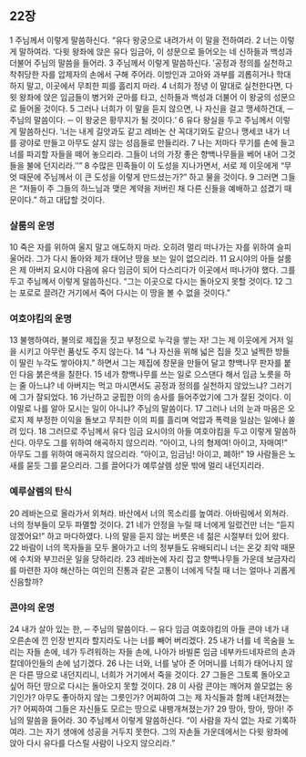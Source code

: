 ## 22장
1 주님께서 이렇게 말씀하신다. “유다 왕궁으로 내려가서 이 말을 전하여라.
2 너는 이렇게 말하여라. ‘다윗 왕좌에 앉은 유다 임금아, 이 성문으로 들어오는 네 신하들과 백성과 더불어 주님의 말씀을 들어라.
3 주님께서 이렇게 말씀하신다. ′공정과 정의를 실천하고 착취당한 자를 압제자의 손에서 구해 주어라. 이방인과 고아와 과부를 괴롭히거나 학대하지 말고, 이곳에서 무죄한 피를 흘리지 마라.
4 너희가 정녕 이 말대로 실천한다면, 다윗 왕좌에 앉은 임금들이 병거와 군마를 타고, 신하들과 백성과 더불어 이 왕궁의 성문으로 들어올 것이다.
5 그러나 너희가 이 말을 듣지 않으면, 나 자신을 걸고 맹세하건대, ─ 주님의 말씀이다. ─ 이 왕궁은 황무지가 될 것이다.′
6 유다 왕실을 두고 주님께서 이렇게 말씀하신다. ′너는 내게 길앗과도 같고 레바논 산 꼭대기와도 같으나 맹세코 내가 너를 광야로 만들고 아무도 살지 않는 성읍들로 만들리라.
7 나는 저마다 무기를 손에 들고 너를 파괴할 자들을 떼어 놓으리라. 그들이 너의 가장 좋은 향백나무들을 베어 내어 그것들을 불에 던지리라.′’”
8 수많은 민족들이 이 도성을 지나가면서, 서로 제 이웃에게 “무엇 때문에 주님께서 이 큰 도성을 이렇게 만드셨는가?” 하고 물을 것이다.
9 그러면 그들은 “저들이 주 그들의 하느님과 맺은 계약을 저버린 채 다른 신들을 예배하고 섬겼기 때문이다.” 하고 대답할 것이다.
### 살룸의 운명
10 죽은 자를 위하여 울지 말고 애도하지 마라. 오히려 멀리 떠나가는 자를 위하여 슬피 울어라. 그가 다시 돌아와 제가 태어난 땅을 보는 일이 없으리라.
11 요시야의 아들 살룸은 제 아버지 요시야 다음에 유다 임금이 되어 다스리다가 이곳에서 떠나가야 했다. 그를 두고 주님께서 이렇게 말씀하신다. “그는 이곳으로 다시는 돌아오지 못할 것이다.
12 그는 포로로 끌려간 거기에서 죽어 다시는 이 땅을 볼 수 없을 것이다.”
### 여호야킴의 운명
13 불행하여라, 불의로 제집을 짓고 부정으로 누각을 쌓는 자! 그는 제 이웃에게 거저 일을 시키고 아무런 품삯도 주지 않는다.
14 “나 자신을 위해 넓은 집을 짓고 널찍한 방들이 딸린 누각도 쌓아야지.” 하면서 그는 제집에 창문을 만들어 달고 향백나무 판자를 붙인 다음 붉은색을 칠한다.
15 네가 향백나무를 쓰는 일로 으스댄다 해서 임금 노릇을 하는 줄 아느냐? 네 아버지는 먹고 마시면서도 공정과 정의를 실천하지 않았느냐? 그러기에 그가 잘되었다.
16 가난하고 궁핍한 이의 송사를 들어주었기에 그가 잘된 것이다. 이야말로 나를 알아 모시는 일이 아니냐? 주님의 말씀이다.
17 그러나 너의 눈과 마음은 오로지 제 부정한 이익을 돌보고 무죄한 이의 피를 흘리며 억압과 폭력을 일삼는 일에나 쏠려 있다.
18 그러므로 주님께서 유다 임금 요시야의 아들 여호야킴을 두고 이렇게 말씀하신다. 아무도 그를 위하여 애곡하지 않으리라. “아이고, 나의 형제여! 아이고, 자매여!” 아무도 그를 위하여 애곡하지 않으리라. “아이고, 임금님! 아이고, 폐하!”
19 사람들은 노새를 묻듯 그를 묻으리라. 그를 끌어다가 예루살렘 성문 밖에 멀리 내던지리라.
### 예루살렘의 탄식
20 레바논으로 올라가서 외쳐라. 바산에서 너의 목소리를 높여라. 아바림에서 외쳐라. 너의 정부들이 모두 파멸할 것이다.
21 네가 안정을 누릴 때 너에게 일렀건만 너는 “듣지 않겠어요!” 하고 마다하였다. 나의 말을 듣지 않는 버릇은 네 젊은 시절부터 있어 왔다.
22 바람이 너의 목자들을 모두 몰아가고 너의 정부들도 유배되리니 너는 온갖 죄악 때문에 수치와 부끄러운 일을 당하리라.
23 레바논에 자리 잡고 향백나무들 가운데 보금자리를 마련한 자야 해산하는 여인의 진통과 같은 고통이 너에게 닥칠 때 너는 얼마나 괴롭게 신음할까?
### 콘야의 운명
24 내가 살아 있는 한, ─ 주님의 말씀이다. ─ 유다 임금 여호야킴의 아들 콘야 네가 내 오른손에 낀 인장 반지라 할지라도 나는 너를 빼어 버리겠다.
25 내가 너를 네 목숨을 노리는 자들 손에, 네가 두려워하는 자들 손에, 나아가 바빌론 임금 네부카드네자르의 손과 칼데아인들의 손에 넘기겠다.
26 나는 너와, 너를 낳아 준 어머니를 너희가 태어나지 않은 다른 땅으로 내던지리니, 너희가 거기에서 죽을 것이다.
27 그들은 그토록 돌아오고 싶어 하던 땅으로 다시는 돌아오지 못할 것이다.
28 이 사람 콘야는 깨어져 쓸모없는 옹기인가? 아무도 좋아하지 않는 그릇인가? 어찌하여 그는 제 자식들과 함께 내던져졌는가? 어찌하여 그들은 자신들도 모르는 땅으로 내팽개쳐졌는가?
29 땅아, 땅아, 땅아! 주님의 말씀을 들어라.
30 주님께서 이렇게 말씀하신다. “이 사람을 자식 없는 자로 기록하여라. 그는 자기 생애에 성공을 거두지 못한다. 그의 자손들 가운데에서는 다윗 왕좌에 앉아 다시 유다를 다스릴 사람이 나오지 않으리라.”

